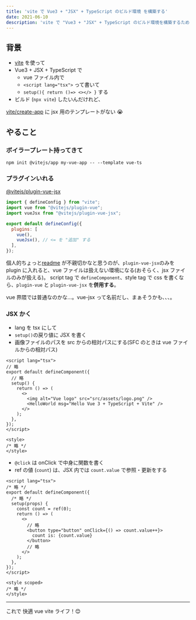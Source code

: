```yaml
---
title: 'vite で Vue3 + "JSX" + TypeScript のビルド環境 を構築する'
date: 2021-06-10
description: 'vite で "Vue3 + "JSX" + TypeScript のビルド環境を構築するための極小メモ記事'
---
```


## 背景

- [vite](https://github.com/vitejs/vite) を使って
- Vue3 + JSX + TypeScript で
  - vue ファイル内で
  - `<script lang="tsx">` って書いて
  - `setup(){ return ()=> <></> }` する
- ビルド (`npx vite`) したいんだけれど、

[vite/create-app](https://github.com/vitejs/vite/tree/main/packages/create-app) に jsx 用のテンプレートがない 😭

## やること

### ボイラープレート持ってきて

```shell
npm init @vitejs/app my-vue-app -- --template vue-ts
```

### プラグインいれる

[@vitejs/plugin-vue-jsx](https://github.com/vitejs/vite/blob/main/packages/plugin-vue-jsx/README.md)

```js
import { defineConfig } from "vite";
import vue from "@vitejs/plugin-vue";
import vueJsx from "@vitejs/plugin-vue-jsx";

export default defineConfig({
  plugins: [
    vue(),
    vueJsx(), // <= を "追加" する
  ],
});
```

個人的ちょっと[readme](https://github.com/vitejs/vite/blob/main/packages/plugin-vue-jsx/README.md) が不親切かなと思うのが、`plugin-vue-jsx`のみを plugin に入れると、vue ファイルは扱えない環境になる(おそらく、jsx ファイルのみが扱える)。
script tag で `defineComponent`、style tag で css を書くなら、`plugin-vue` と `plugin-vue-jsx` を**併用する**。

vue 界隈では普通なのかな...。vue-jsx って名前だし、まぁそうかも、、、。

### JSX かく

- lang を tsx にして
- `setup()`の戻り値に JSX を書く
- 画像ファイルのパスを src からの相対パスにする(SFC のときは vue ファイルからの相対パス)

```vue
<script lang="tsx">
// 略
export default defineComponent({
  // 略
  setup() {
    return () => (
      <>
        <img alt="Vue logo" src="src/assets/logo.png" />
        <HelloWorld msg="Hello Vue 3 + TypeScript + Vite" />
      </>
    );
  },
});
</script>

<style>
/* 略 */
</style>
```

- `@click` は onClick で中身に関数を書く
- ref の値 (`count`) は、JSX 内では `count.value` で参照・更新をする

```vue
<script lang="tsx">
/* 略 */
export default defineComponent({
  /* 略 */
  setup(props) {
    const count = ref(0);
    return () => (
      <>
        // 略
        <button type="button" onClick={() => count.value++}>
          count is: {count.value}
        </button>
        // 略
      </>
    );
  },
});
</script>

<style scoped>
/* 略 */
</style>
```

---

これで 快適 vue vite ライフ！😊
